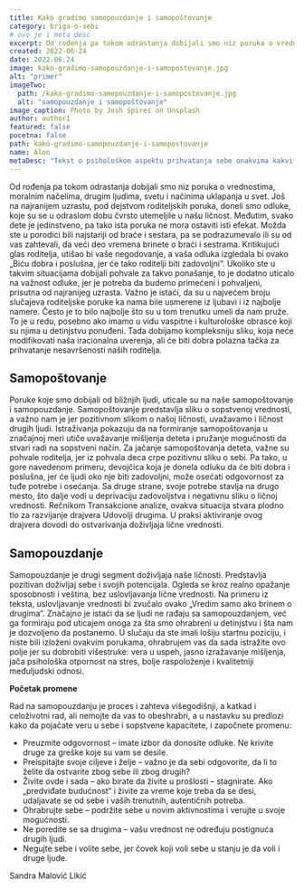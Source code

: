 ```yaml
---
title: Kako gradimo samopouzdanje i samopoštovanje
category: briga-o-sebi
# ovo je i meta desc
excerpt: Od rođenja pa tokom odrastanja dobijali smo niz poruka o vrednostima, moralnim načelima, drugim ljudima, svetu i načinima uklapanja u svet.
created: 2022-06-24
date: 2022.06.24
image: kako-gradimo-samopouzdanje-i-samopostovanje.jpg
alt: "primer"
imageTwo:
  path: /kako-gradimo-samopouzdanje-i-samopostovanje.jpg
  alt: "samopouzdanje i samopoštovanje"
image_caption: Photo by Josh Spires on Unsplash
author: author1
featured: false
pocetna: false
path: kako-gradimo-samopouzdanje-i-samopostovanje
name: Aloo
metaDesc: "Tekst o psihološkom aspektu prihvatanja sebe onakvima kakvi jesmo, kako da se odviknemo od izgovora i ZAŠTO možda nismo samouvereni i uspešni. Naučite da se osećate dobro u svom životu tako što ćete početi od ljubavi prema sebi."
---
```


Od rođenja pa tokom odrastanja dobijali smo niz poruka o vrednostima, moralnim
načelima, drugim ljudima, svetu i načinima uklapanja u svet. Još na najranijem uzrastu, pod
dejstvom roditeljskih poruka, doneli smo odluke, koje su se u odraslom dobu čvrsto
utemeljile u našu ličnost. Međutim, svako dete je jedinstveno, pa tako ista poruka ne mora
ostaviti isti efekat. Možda ste u porodici bili najstariji od braće i sestara, pa se podrazumevalo
ili su od vas zahtevali, da veći deo vremena brinete o braći i sestrama. Kritikujući glas roditelja,
utišao bi vaše negodovanje, a vaša odluka izgledala bi ovako „Biću dobra i poslušna, jer će
tako roditelji biti zadovoljni“. Ukoliko ste u takvim situacijama dobijali pohvale za takvo
ponašanje, to je dodatno uticalo na važnost odluke, jer je potreba da budemo primećeni i
pohvaljeni, prisutna od najranijeg uzrasta. Važno je istaći, da su u najvećem broju slučajeva
roditeljske poruke ka nama bile usmerene iz ljubavi i iz najbolje namere. Često je to bilo
najbolje što su u tom trenutku umeli da nam pruže. To je u redu, posebno ako imamo u vidu
vaspitne i kulturološke obrasce koji su njima u detinjstvu ponuđeni. Tada dobijamo
kompleksniju sliku, koja neće modifikovati naša iracionalna uverenja, ali će biti dobra polazna
tačka za prihvatanje nesavršenosti naših roditelja.

## Samopoštovanje

Poruke koje smo dobijali od bližnjih ljudi, uticale su na naše samopoštovanje i
samopouzdanje. Samopoštovanje predstavlja sliku o sopstvenoj vrednosti, a važno nam je jer
pozitivnom slikom o našoj ličnosti, uvažavamo i ličnost drugih ljudi. Istraživanja pokazuju da
na formiranje samopoštovanja u značajnoj meri utiče uvažavanje mišljenja deteta i pružanje
mogućnosti da stvari radi na sopstveni način. Za jačanje samopoštovanja deteta, važne su
pohvale roditelja, jer iz pohvala deca crpe pozitivnu sliku o sebi. Pa tako, u gore navedenom
primeru, devojčica koja je donela odluku da će biti dobra i poslušna, jer će ljudi oko nje biti
zadovoljni, može osećati odgovornost za tuđe potrebe i osećanja. Sa druge strane, svoje
potrebe stavlja na drugo mesto, što dalje vodi u deprivaciju zadovoljstva i negativnu sliku o
ličnoj vrednosti. Rečnikom Transakcione analize, ovakva situacija stvara plodno tlo za razvijanje drajvera Udovolji drugima. U praksi aktiviranje ovog drajvera dovodi do ostvarivanja
doživljaja lične vrednosti.

## Samopouzdanje

Samopouzdanje je drugi segment doživljaja naše ličnosti. Predstavlja pozitivan
doživljaj sebe i svojih potencijala. Ogleda se kroz realno opažanje sposobnosti i veština, bez
uslovljavanja lične vrednosti. Na primeru iz teksta, uslovljavanje vrednosti bi zvučalo ovako
„Vredim samo ako brinem o drugima“. Značajno je istaći da se ljudi ne rađaju sa
samopouzdanjem, već ga formiraju pod uticajem onoga za šta smo ohrabreni u detinjstvu i šta
nam je dozvoljeno da postanemo. U slučaju da ste imali lošiju startnu poziciju, i niste bili
izloženi ovakvim porukama, ohrabrujem vas da sada istražite ovo polje jer su dobrobiti
višestruke: vera u uspeh, jasno izražavanje mišljenja, jača psihološka otpornost na stres, bolje
raspoloženje i kvalitetniji međuljudski odnosi.

**Početak promene**

Rad na samopouzdanju je proces i zahteva višegodišnji, a katkad i celoživotni rad, ali nemojte
da vas to obeshrabri, a u nastavku su predlozi kako da pojačate veru u sebe i sopstvene
kapacitete, i započnete promenu:
- Preuzmite odgovornost – imate izbor da donosite odluke. Ne krivite druge za greške
koje su vam se desile.
- Preispitajte svoje ciljeve i želje – važno je da sebi odgovorite, da li to želite da ostvarite
zbog sebe ili zbog drugih?
- Živite ovde i sada – ako birate da živite u prošlosti – stagnirate. Ako „predviđate
budućnost“ i živite za vreme koje treba da se desi, udaljavate se od sebe i vaših
trenutnih, autentičnih potreba.
- Ohrabrujte sebe – podržite sebe u novim aktivnostima i verujte u svoje mogućnosti.
- Ne poredite se sa drugima – vašu vrednost ne određuju postignuća drugih ljudi.
- Negujte sebe i volite sebe, jer čovek koji voli sebe u stanju je da voli i druge ljude.

Sandra Malović Likić

